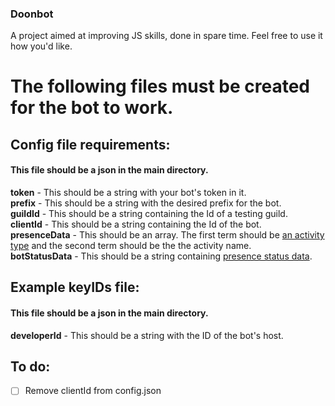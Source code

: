 ### Doonbot
A project aimed at improving JS skills, done in spare time. Feel free to use it how you'd like.

# The following files must be created for the bot to work.

## Config file requirements:
#### This file should be a json in the main directory.
**token** - This should be a string with your bot's token in it.  
**prefix** - This should be a string with the desired prefix for the bot.  
**guildId** - This should be a string containing the Id of a testing guild.  
**clientId** - This should be a string containing the Id of the bot.  
**presenceData** - This should be an array. The first term should be [an activity type](https://discord.js.org/#/docs/discord.js/stable/typedef/ActivityType) and the second term should be the the activity name.  
**botStatusData** - This should be a string containing [presence status data](https://discord.js.org/#/docs/discord.js/stable/typedef/PresenceStatusData).  

## Example keyIDs file:
#### This file should be a json in the main directory.
**developerId** - This should be a string with the ID of the bot's host.

## To do:

- [ ] Remove clientId from config.json